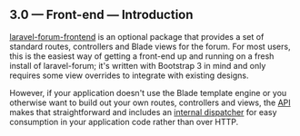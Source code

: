 ## 3.0 — Front-end — Introduction

[laravel-forum-frontend](https://github.com/Riari/laravel-forum-frontend) is an optional package that provides a set of standard routes, controllers and Blade views for the forum. For most users, this is the easiest way of getting a front-end up and running on a fresh install of laravel-forum; it's written with Bootstrap 3 in mind and only requires some view overrides to integrate with existing designs.

However, if your application doesn't use the Blade template engine or you otherwise want to build out your own routes, controllers and views, the [API](3.0/api/introduction.md) makes that straightforward and includes an [internal dispatcher](3.0/api/internal-dispatching.md) for easy consumption in your application code rather than over HTTP.
